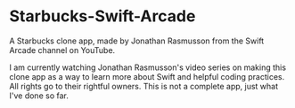 # Starbucks-Swift-Arcade

A Starbucks clone app, made by Jonathan Rasmusson from the Swift Arcade channel on YouTube.

I am currently watching Jonathan Rasmusson's video series on making this clone app as a way to learn more about Swift and helpful coding practices. All rights go to their rightful owners. This is not a complete app, just what I've done so far.
